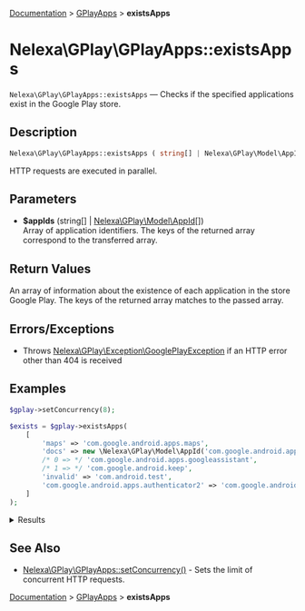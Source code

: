 [Documentation](../../README.md) > [GPlayApps](README.md) > **existsApps**

# Nelexa\GPlay\GPlayApps::existsApps
`Nelexa\GPlay\GPlayApps::existsApps` — Checks if the specified applications exist in the Google Play store.

## Description
```php
Nelexa\GPlay\GPlayApps::existsApps ( string[] | Nelexa\GPlay\Model\AppId[] $appIds ) : bool[]
```
HTTP requests are executed in parallel.

## Parameters
* **$appIds** (string[] | [Nelexa\GPlay\Model\AppId](../AppId/README.md)[])  
Array of application identifiers. The keys of the returned array correspond to the transferred array.

## Return Values
An array of information about the existence of each
application in the store Google Play. The keys of the returned
array matches to the passed array.


## Errors/Exceptions
* Throws [Nelexa\GPlay\Exception\GooglePlayException](../GooglePlayException/README.md) if an HTTP error other than 404 is received
## Examples
```php
$gplay->setConcurrency(8);

$exists = $gplay->existsApps(
    [
        'maps' => 'com.google.android.apps.maps',
        'docs' => new \Nelexa\GPlay\Model\AppId('com.google.android.apps.docs'),
        /* 0 => */ 'com.google.android.apps.googleassistant',
        /* 1 => */ 'com.google.android.keep',
        'invalid' => 'com.android.test',
        'com.google.android.apps.authenticator2' => 'com.google.android.apps.authenticator2',
    ]
);
```
<details>
  <summary>Results</summary>

```php
array:6 [
    "maps" => true
    "docs" => true
    0 => true
    1 => true
    "invalid" => false
    "com.google.android.apps.authenticator2" => true
  ]
```

</details>

## See Also
* [Nelexa\GPlay\GPlayApps::setConcurrency()](gplayapps.setconcurrency.md) - Sets the limit of concurrent HTTP requests.

[Documentation](../../README.md) > [GPlayApps](README.md) > **existsApps**
